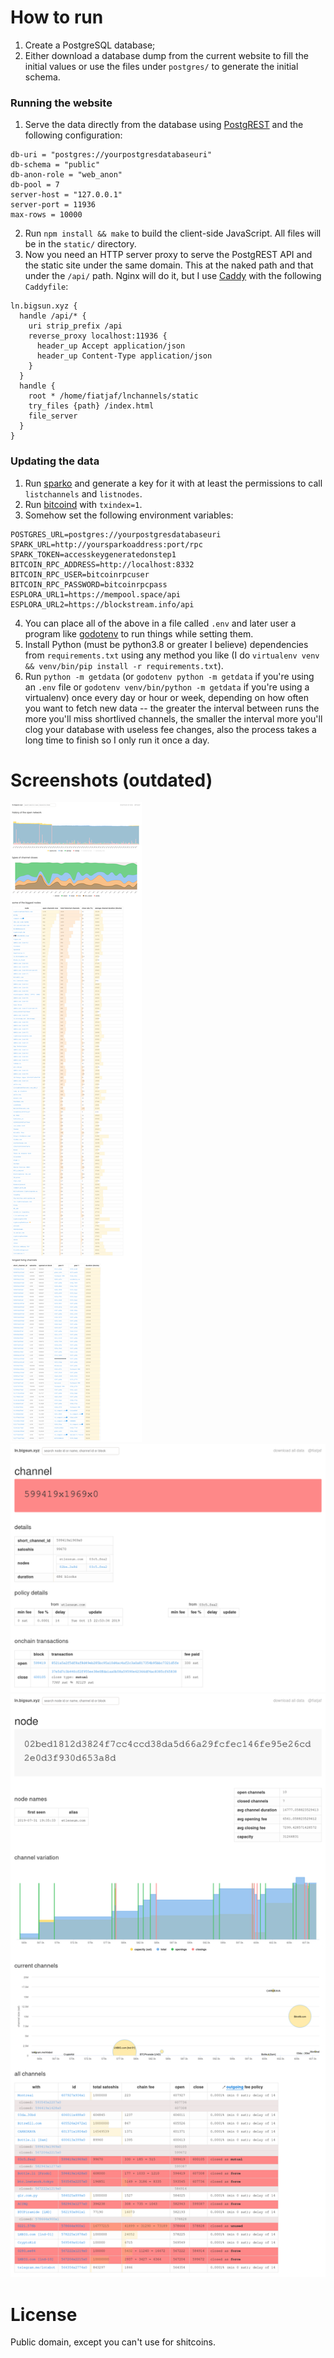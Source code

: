 How to run
==========

1. Create a PostgreSQL database;
2. Either download a database dump from the current website to fill the initial values or use the files under `postgres/` to generate the initial schema.

### Running the website

1. Serve the data directly from the database using [PostgREST](https://github.com/PostgREST/postgrest/releases/latest) and the following configuration:
  ```
  db-uri = "postgres://yourpostgresdatabaseuri"
  db-schema = "public"
  db-anon-role = "web_anon"
  db-pool = 7
  server-host = "127.0.0.1"
  server-port = 11936
  max-rows = 10000
  ```
2. Run `npm install && make` to build the client-side JavaScript. All files will be in the `static/` directory.
3. Now you need an HTTP server proxy to serve the PostgREST API and the static site under the same domain. This at the naked path and that under the `/api/` path. Nginx will do it, but I use [Caddy](https://caddyserver.com/) with the following `Caddyfile`:
  ```
  ln.bigsun.xyz {
    handle /api/* {
      uri strip_prefix /api
      reverse_proxy localhost:11936 {
        header_up Accept application/json
        header_up Content-Type application/json
      }
    }
    handle {
      root * /home/fiatjaf/lnchannels/static
      try_files {path} /index.html
      file_server
    }
  }
  ```

### Updating the data

1. Run [sparko](https://github.com/fiatjaf/sparko) and generate a key for it with at least the permissions to call `listchannels` and `listnodes`.
2. Run [bitcoind](https://bitcoincore.org/en/download/) with `txindex=1`.
3. Somehow set the following environment variables:
  ```
POSTGRES_URL=postgres://yourpostgresdatabaseuri
SPARK_URL=http://yoursparkoaddress:port/rpc
SPARK_TOKEN=accesskeygeneratedonstep1
BITCOIN_RPC_ADDRESS=http://localhost:8332
BITCOIN_RPC_USER=bitcoinrpcuser
BITCOIN_RPC_PASSWORD=bitcoinrpcpass
ESPLORA_URL1=https://mempool.space/api
ESPLORA_URL2=https://blockstream.info/api
  ```
4. You can place all of the above in a file called `.env` and later user a program like [godotenv](https://github.com/joho/godotenv) to run things while setting them.
5. Install Python (must be python3.8 or greater I believe) dependencies from `requirements.txt` using any method you like (I do `virtualenv venv && venv/bin/pip install -r requirements.txt`).
6. Run `python -m getdata` (or `godotenv python -m getdata` if you're using an `.env` file or `godotenv venv/bin/python -m getdata` if you're using a virtualenv) once every day or hour or week, depending on how often you want to fetch new data -- the greater the interval between runs the more you'll miss shortlived channels, the smaller the interval more you'll clog your database with useless fee changes, also the process takes a long time to finish so I only run it once a day.

Screenshots (outdated)
===========

![home](lnchannels-home.png)
![channel](lnchannels-channel.png)
![node](lnchannels-node.png)

License
=======

Public domain, except you can't use for shitcoins.
